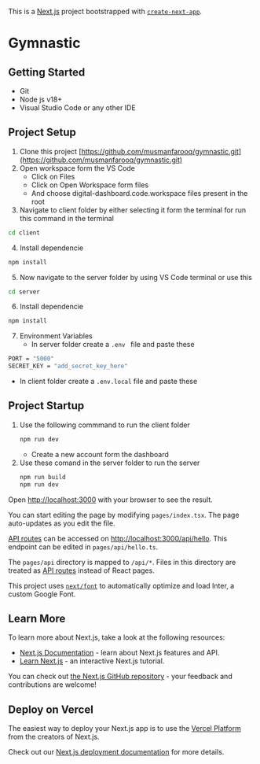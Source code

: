 This is a [Next.js](https://nextjs.org/) project bootstrapped with [`create-next-app`](https://github.com/vercel/next.js/tree/canary/packages/create-next-app).

# Gymnastic

## Getting Started

- Git
- Node js v18+
- Visual Studio Code or any other IDE

## Project Setup

1. Clone this project [https://github.com/musmanfarooq/gymnastic.git](https://github.com/musmanfarooq/gymnastic.git)
2. Open workspace form the VS Code
   - Click on Files
   - Click on Open Workspace form files
   - And choose digital-dashboard.code.workspace files present in the root
3. Navigate to client folder by either selecting it form the terminal for run this command in the terminal

```bash
cd client
```

4. Install dependencie

```bash
npm install
```

5. Now navigate to the server folder by using VS Code terminal or use this

```bash
cd server
```

6. Install dependencie

```bash
npm install
```

7. Environment Variables
   - In server folder create a `.env ` file and paste these

```bash
PORT = "5000"
SECRET_KEY = "add_secret_key_here"

```

- In client folder create a `.env.local` file and paste these


## Project Startup

1. Use the following commmand to run the client folder
   ```bash
   npm run dev
   ```
   - Create a new account form the dashboard
2. Use these comand in the server folder to run the server
   ```bash
   npm run build
   npm run dev
   ```

Open [http://localhost:3000](http://localhost:3000) with your browser to see the result.

You can start editing the page by modifying `pages/index.tsx`. The page auto-updates as you edit the file.

[API routes](https://nextjs.org/docs/api-routes/introduction) can be accessed on [http://localhost:3000/api/hello](http://localhost:3000/api/hello). This endpoint can be edited in `pages/api/hello.ts`.

The `pages/api` directory is mapped to `/api/*`. Files in this directory are treated as [API routes](https://nextjs.org/docs/api-routes/introduction) instead of React pages.

This project uses [`next/font`](https://nextjs.org/docs/basic-features/font-optimization) to automatically optimize and load Inter, a custom Google Font.

## Learn More

To learn more about Next.js, take a look at the following resources:

- [Next.js Documentation](https://nextjs.org/docs) - learn about Next.js features and API.
- [Learn Next.js](https://nextjs.org/learn) - an interactive Next.js tutorial.

You can check out [the Next.js GitHub repository](https://github.com/vercel/next.js/) - your feedback and contributions are welcome!

## Deploy on Vercel

The easiest way to deploy your Next.js app is to use the [Vercel Platform](https://vercel.com/new?utm_medium=default-template&filter=next.js&utm_source=create-next-app&utm_campaign=create-next-app-readme) from the creators of Next.js.

Check out our [Next.js deployment documentation](https://nextjs.org/docs/deployment) for more details.
